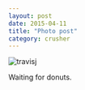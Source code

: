 ```yaml
---
layout: post
date: 2015-04-11
title: "Photo post"
category: crusher
---
```

![travisj](/images/950688cd3eeb5d2aa6d5e4b3a70817d7275cf4cabf96187b1ffe31c545708682.jpg)

Waiting for donuts.
